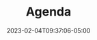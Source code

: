 ---
title: "Agenda"
date: 2023-02-04T09:37:06-05:00
url: /agenda
layout: list

days:  
  - id: 2025mty
    enabled: true
    title_short: Martes
    title_full: Martes 21 de octubre
    rooms: ["Auditorio", "Salon 101 C", "Salon 101 D", "Salon 204"]
    schedule_items: 
      - type: timelabel
        label: "9:00"
        gridarea: "1/1/2/2"
      - type: activity
        label: "Bienvenida"
        gridarea: "1/2/2/6"
        timelabel: "9:00 - 9:10"
        gridaream: "1/1/2/2"

      - type: timelabel
        label: "9:10"
        gridarea: "2/1/3/2"
      - type: activity
        label: "Remembranza 10 años, Pedro Galván"
        gridarea: "2/2/2/6"
        timelabel: "9:10 - 9:20"
        gridaream: "2/1/3/2"

      - type: timelabel
        label: "9:20"
        gridarea: "3/1/4/2"
      - type: activity
        label: "Por definir"
        gridarea: "3/2/4/6"
        timelabel: "9:20 - 9:50"
        gridaream: "3/1/4/2"

      - type: timelabel
        label: "9:50"
        gridarea: "4/1/5/2"
      - type: activity
        label: "Por definir"
        gridarea: "4/2/5/6"
        timelabel: "9:50 - 10:20"
        gridaream: "4/1/5/2"

      - type: timelabel
        label: "10:20"
        gridarea: "5/1/6/2"

      - type: timelabel
        label: "10:50"
        gridarea: "6/1/7/2"
      - type: activity
        label: "Break"
        gridarea: "6/2/7/6"
        timelabel: "10:50 - 11:10"
        gridaream: "6/1/7/2"

      - type: timelabel
        label: "11:10"
        gridarea: "7/1/8/2"
      - type: activity
        label: "Por definir"
        gridarea: "7/2/8/6"
        timelabel: "11:10 - 11:40"
        gridaream: "7/1/8/2"

      - type: timelabel
        label: "12:00"
        gridarea: "8/1/9/2"

      - type: timelabel
        label: "12:10"
        gridarea: "9/1/10/2"
      - type: activity
        label: "Por definir"
        gridarea: "9/2/10/6"
        timelabel: "12:10 - 12:40"
        gridaream: "9/1/10/2"

      - type: activity
        label: "Por definir"
        gridarea: "10/2/11/3"
        timelabel: "12:40 - 13:20"
        gridaream: "11/1/12/2"

      - type: timelabel
        label: "12:40"
        gridarea: "10/1/11/2"

      - type: timelabel
        label: "13:20"
        gridarea: "11/1/12/2"
      - type: activity
        label: "Comida"
        gridarea: "11/2/12/6"
        timelabel: "13:20 - 14:30"
        gridaream: "11/1/12/2"

      - type: activity
        label: "Por definir"
        gridarea: "12/2/13/3"
        timelabel: "14:30 - 15:10"
        gridaream: "12/1/13/2"

      - type: timelabel
        label: "14:30"
        gridarea: "12/1/13/2"

      - type: timelabel
        label: "15:10"
        gridarea: "13/1/14/2"

      - type: activity
        label: "Por definir"
        gridarea: "13/2/14/3"
        timelabel: "15:10 - 15:50"
        gridaream: "13/1/14/2"

      - type: timelabel
        label: "15:50"
        gridarea: "14/1/15/2"

      - type: activity
        label: "Por definir"
        gridarea: "14/2/15/3"
        timelabel: "15:10 - 15:50"
        gridaream: "14/1/15/2"

      - type: timelabel
        label: "16:30"
        gridarea: "15/1/16/2"

      - type: timelabel
        label: "17:10"
        gridarea: "16/1/17/2"
      - type: activity
        label: "Break"
        gridarea: "16/2/17/6"
        timelabel: "17:10 - 17:30"
        gridaream: "16/1/17/2"

      - type: timelabel
        label: "17:30"
        gridarea: "17/1/18/2"

      - type: timelabel
        label: "18:10"
        gridarea: "18/1/19/2"

      - type: timelabel
        label: "18:50"
        gridarea: "19/1/20/2"
      - type: activity
        label: "Cocktail"
        gridarea: "19/2/20/6"
        timelabel: "18:50 - 19:30"
        gridaream: "19/1/20/2"

tracks:
  - slug: data-strategy
    label: Estrategia de datos
  - slug: data-science
    label: Ciencia de datos
  - slug: data-engineering
    label: Ingeniería de datos
  - slug: public-policy
    label: Politica pública

description: "Conoce la agenda de sesiones de Data Day Monterrey 2024 con charlas y talleres sobre estrategia, ingeniería y ciencia de datos."
summary: "Conoce la agenda de sesiones de Data Day Monterrey 2024 con charlas y talleres sobre estrategia, ingeniería y ciencia de datos."
---